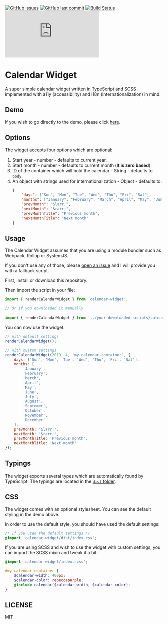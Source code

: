 [![GitHub issues](https://img.shields.io/github/issues/scriptex/calendar-widget.svg)](https://github.com/scriptex/calendar-widget/issues)
[![GitHub last commit](https://img.shields.io/github/last-commit/scriptex/calendar-widget.svg)](https://github.com/scriptex/calendar-widget/commits/master)
[![Build Status](https://travis-ci.org/scriptex/calendar-widget.svg?branch=master)](https://travis-ci.org/scriptex/calendar-widget)
[![Analytics](https://ga-beacon.appspot.com/UA-83446952-1/github.com/scriptex/calendar-widget/README.md)](https://github.com/scriptex/calendar-widget/)

# Calendar Widget

A super simple calendar widget written in TypeScript and SCSS implemented with a11y (accessibility) and i18n (internationalization) in mind.

## Demo

If you wish to go directly to the demo, please click [here](https://codepen.io/scriptex/pen/mgLExx).

## Options

The widget accepts four options which are optional:

1. Start year - number - defaults to current year.
2. Start month - number - defaults to current month (**It is zero based**).
3. ID of the container which will hold the calendar - String - defaults to `body`.
4. An object with strings used for internationalization - Object - defaults to:
    ```json
    {
		"days": ["Sun", "Mon", "Tue", "Wed", "Thu", "Fri", "Sat"],
		"months": ["January", "February", "March", "April", "May", "June", "July", "August", "Septemer", "October", "November", "December"],
		"prevMonth": "&larr;",
		"nextMonth": "&rarr;",
		"prevMonthTitle": "Previous month",
		"nextMonthTitle": "Next month"
	}
	```

## Usage

The Calendar Widget assumes that you are using a module bundler such as Webpack, Rollup or SystemJS.

If you don't use any of those, please [open an issue](https://github.com/scriptex/calendar-widget/issues/new) and I will provide you with a fallback script.

First, install or download this repository.

Then import the script in your file:

```javascript
import { renderCalendarWidget } from 'calendar-widget';

// Or if you downloaded it manually

import { renderCalendarWidget } from '../your-downloaded-scripts/calendar-widget/dist/index.js';
```

You can now use the widget:

```javascript
// With default settings
renderCalendarWidget();

// With custom settings
renderCalendarWidget(2019, 4, 'my-calendar-container', {
	days: ['Sun', 'Mon', 'Tue', 'Wed', 'Thu', 'Fri', 'Sat'],
	months: [
		'January',
		'February',
		'March',
		'April',
		'May',
		'June',
		'July',
		'August',
		'Septemer',
		'October',
		'November',
		'December'
	],
	prevMonth: '&larr;',
	nextMonth: '&rarr;',
	prevMonthTitle: 'Previous month',
	nextMonthTitle: 'Next month'
});
```

## Typings

The widget exports several types which are automatically found by TypeScript. The typings are located in the [`dist` folder](https://github.com/scriptex/calendar-widget/blob/master/dist/index.d.ts).

## CSS

The widget comes with an optional stylesheet. You can see the default styling in the demo above.

In order to use the default style, you should have used the default settings:

```css
/* If you used the default settings */
@import 'calendar-widget/dist/index.css';
```

If you are using SCSS and wish to use the widget with custom settings, you can import the SCSS mixin and tweak it a bit:

```scss
@import 'calendar-widget/index.scss';

#my-calendar-container {
	$calendar-width: 400px;
	$calendar-color: rebeccapurple;
	@include calendar($calendar-width, $calendar-color);
}
```

## LICENSE

MIT
